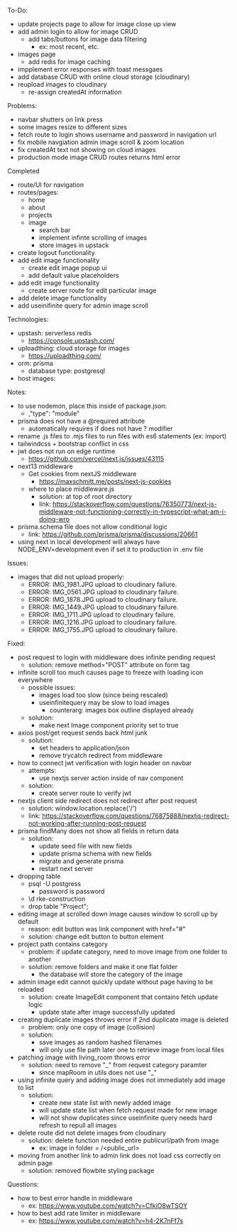 To-Do:
- update projects page to allow for image close up view
- add admin login to allow for image CRUD 
    - add tabs/buttons for image data filtering
        - ex: most recent, etc.
- images page
    - add redis for image caching
- impplement error responses with toast messgaes
- add database CRUD with online cloud storage (cloudinary)
- reupload images to cloudinary
    - re-assign createdAt information

Problems:
- navbar shutters on link press
- some images resize to different sizes
- fetch route to login shows username and password in navigation url
- fix mobile navgiation admin image scroll & zoom location
- fix createdAt text not showing on cloud images 
- production mode image CRUD routes returns html error

Completed 
- route/UI for navigation
- routes/pages:
    - home
    - about
    - projects
    - image
        - search bar
        - implement infinte scrolling of images 
        - store images in upstack
- create logout functionality 
- add edit image functionality
    - create edit image popup ui
    - add default value placeholders
- add edit image functionality
    - create server route for edit particular image
- add delete image functionality
- add useinifinite query for admin image scroll


Technologies:
- upstash: serverless redis
    - https://console.upstash.com/
- uploadthing: cloud storage for images
    - https://uploadthing.com/
- orm: prisma
    - database type: postgresql
- host images:

Notes:
- to use nodemon, place this inside of package.json: 
    - ,"type": "module"
- prisma does not have a @required attribute
    - automatically requires if does not have ? modifier
- rename .js files to .mjs files to run files with es6 statements (ex: import)
- tailwindcss + bootstrap conflict in css 
- jwt does not run on edge runtime
    - https://github.com/vercel/next.js/issues/43115
- next13 middleware 
    - Get cookies from nextJS middleware
        - https://maxschmitt.me/posts/next-js-cookies
    - where to place middleware.js
        - solution: at top of root directory
        - link: https://stackoverflow.com/questions/76350773/next-js-middleware-not-functioning-correctly-in-typescript-what-am-i-doing-wro
- prisma.schema file does not allow conditional logic
    - link: https://github.com/prisma/prisma/discussions/20661
- using next in local development will always have NODE_ENV=development even if set it to production in .env file 

Issues:
- images that did not upload properly:
    - ERROR: IMG_1981.JPG upload to cloudinary failure.
    - ERROR: IMG_0561.JPG upload to cloudinary failure.
    - ERROR: IMG_1878.JPG upload to cloudinary failure.
    - ERROR: IMG_1449.JPG upload to cloudinary failure.
    - ERROR: IMG_1711.JPG upload to cloudinary failure.
    - ERROR: IMG_1216.JPG upload to cloudinary failure.
    - ERROR: IMG_1755.JPG upload to cloudinary failure.


Fixed:
- post request to login with middleware does infinite pending request
    - solution: remove method="POST" attribute on form tag
- infinite scroll too much causes page to freeze with loading icon everywhere
    - possible issues:
        - images load too slow (since being rescaled)
        - useinfinitequery may be slow to load images
            - counterarg: images box outline displayed already 
    - solution:
        - make next Image component priority set to true
- axios post/get request sends back html junk  
    - solution: 
        - set headers to application/json
        - remove trycatch redirect from middleware 
- how to connect jwt verification with login header on navbar
    - attempts:
        - use nextjs server action inside of nav component
    - solution:
        - create server route to verify jwt
- nextjs client side redirect does not redirect after post request
    - solution: window.location.replace('/')
    - link: https://stackoverflow.com/questions/76875888/nextjs-redirect-not-working-after-running-post-request
- prisma findMany does not show all fields in return data
    - solution:
        - update seed file with new fields
        - update prisma schema with new fields
        - migrate and generate prisma
        - restart next server
- dropping table 
    - psql -U postgress 
        - password is password
    - \d rke-construction 
    - drop table "Project";
- editing image at scrolled down image causes window to scroll up by default 
    - reason: edit button was link component with href="#"
    - solution: change edit button to button element
- project path contains category
    - problem: if update category, need to move image from one folder to another
    - solution: remove folders and make it one flat folder
        - the database will store the category of the image
- admin image edit cannot quickly update without page having to be reloaded
    - solution: create ImageEdit component that contains fetch update logic
        - update state after image successfully updated
- creating duplicate images throws error if 2nd duplicate image is deleted 
    - problem: only one copy of image (collision)
    - solution: 
        - save images as random hashed filenames
        - will only use file path later one to retrieve image from local files 
- patching image with living_room throws error
    - solution: need to remove "_" from request category paramter 
        - since mapRoom in utils does not use "_"
- using infinite query and adding image does not immediately add image to list
    - solution:
        - create new state list with newly added image 
        - will update state list when fetch request made for new image
        - will not show duplicates since useinfinite query needs hard refresh to repull all images 
- delete route did not delete images from cloudinary
    - solution: delete function needed entire publicurl/path from image
        - ex: image in folder = <folder>/<public_url>
- moving from another link to admin link does not load css correctly on admin page
    - solution: removed flowbite styling package

Questions:
- how to best error handle in middleware 
    - ex: https://www.youtube.com/watch?v=CfkiO8wTSOY
- how to best add rate limiter in middleware   
    - ex: https://www.youtube.com/watch?v=h4-2K7nFf7s